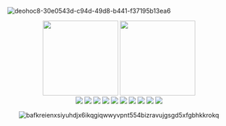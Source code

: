 
![deohoc8-30e0543d-c94d-49d8-b441-f37195b13ea6](https://github.com/Paivaas/Paivaas/assets/123731976/ef49ed25-e26c-4407-aa17-98e98178b8d5)


<div align="center">  
  <img height="170px" src="https://github-readme-stats.vercel.app/api?username=Paivaas&show_icons=true&count_private=true&hide_border=true&title_color=FFFFFF&icon_color=FFFFFF&text_color=FFFFFF&bg_color=5656CD"/> 
  <img height="170px" src="https://github-readme-streak-stats.herokuapp.com?user=Paivaas&theme=ambient_gradient&hide_border=true&exclude_days=Sun" />
</div>

<div align="center">
  <img src="https://img.shields.io/badge/HTML-ff69b4?style=for-the-badge&logo=html5&logoColor=white">
  <img src="https://img.shields.io/badge/CSS-ff69b4?&style=for-the-badge&logo=css3&logoColor=white">
  <img src="https://img.shields.io/badge/JavaScript-ff69b4?style=for-the-badge&logo=javascript&logoColor=white">
  <img src="https://img.shields.io/badge/MySQL-ff69b4?style=for-the-badge&logo=mysql&logoColor=white">
  <img src="https://img.shields.io/badge/Amazon_AWS-ff69b4?style=for-the-badge&logo=amazon-aws&logoColor=white">
  <img src="https://img.shields.io/badge/Java-ff69b4?style=for-the-badge&logo=java&logoColor=white">
  <img src="https://img.shields.io/badge/Microsoft_Azure-ff69b4?style=for-the-badge&logo=microsoft-azure&logoColor=white">
  <img src="https://img.shields.io/badge/Canva-ff69b4?&style=for-the-badge&logo=Canva&logoColor=white">
  <img src="https://img.shields.io/badge/Figma-ff69b4?style=for-the-badge&logo=figma&logoColor=white">
  <img src="https://img.shields.io/badge/Bootstrap-ff69b4?style=for-the-badge&logo=bootstrap&logoColor=white">
</div>
<div align="center">

![bafkreienxsiyuhdjx6ikqgiqwwyvpnt554bizravujgsgd5xfgbhkkrokq](https://github.com/Paivaas/Paivaas/assets/123731976/ac0076c8-0a0a-4bfb-8c1c-0aa9390dc4c3)
